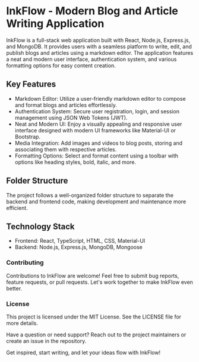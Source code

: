 # InkFlow - Modern Blog and Article Writing Application

InkFlow is a full-stack web application built with React, Node.js, Express.js, and MongoDB. It provides users with a seamless platform to write, edit, and publish blogs and articles using a markdown editor. The application features a neat and modern user interface, authentication system, and various formatting options for easy content creation.

## Key Features

- Markdown Editor: Utilize a user-friendly markdown editor to compose and format blogs and articles effortlessly.
- Authentication System: Secure user registration, login, and session management using JSON Web Tokens (JWT).
- Neat and Modern UI: Enjoy a visually appealing and responsive user interface designed with modern UI frameworks like Material-UI or Bootstrap.
- Media Integration: Add images and videos to blog posts, storing and associating them with respective articles.
- Formatting Options: Select and format content using a toolbar with options like heading styles, bold, italic, and more.

## Folder Structure

The project follows a well-organized folder structure to separate the backend and frontend code, making development and maintenance more efficient.

## Technology Stack

- Frontend: React, TypeScript, HTML, CSS, Material-UI
- Backend: Node.js, Express.js, MongoDB, Mongoose


### Contributing
Contributions to InkFlow are welcome! Feel free to submit bug reports, feature requests, or pull requests. Let's work together to make InkFlow even better.

### License
This project is licensed under the MIT License. See the LICENSE file for more details.

Have a question or need support? Reach out to the project maintainers or create an issue in the repository.

Get inspired, start writing, and let your ideas flow with InkFlow!
